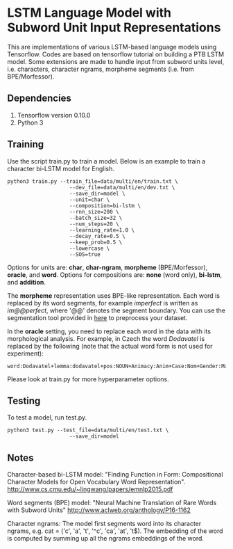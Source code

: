 # LSTM Language Model with Subword Unit Input Representations

This are implementations of various LSTM-based language models using Tensorflow. 
Codes are based on tensorflow tutorial on building a PTB LSTM model. 
Some extensions are made to handle input from subword units level, i.e. characters, character ngrams, morpheme segments 
(i.e. from BPE/Morfessor).

## Dependencies
1. Tensorflow version 0.10.0
2. Python 3

## Training
Use the script train.py to train a model. Below is an example to train a character bi-LSTM model for English.
```
python3 train.py --train_file=data/multi/en/train.txt \
					--dev_file=data/multi/en/dev.txt \
					--save_dir=model \
					--unit=char \
					--composition=bi-lstm \
					--rnn_size=200 \
					--batch_size=32 \
					--num_steps=20 \
					--learning_rate=1.0 \
					--decay_rate=0.5 \
					--keep_prob=0.5 \
					--lowercase \
					--SOS=true
```
Options for units are: **char**, **char-ngram**, **morpheme** (BPE/Morfessor), **oracle**, and **word**.
Options for compositions are: **none** (word only), **bi-lstm**, and **addition**.

The **morpheme** representation uses BPE-like representation. Each word is replaced by its word segments, for example *imperfect* is written as *im@@perfect*, where '@@' denotes the segment boundary. You can use the segmentation tool provided in [here](http://www.aclweb.org/anthology/P16-1162) to preprocess your dataset.

In the **oracle** setting, you need to replace each word in the data with its morphological analysis. For example, in Czech the word *Dodavatel* is replaced by the following (note that the actual word form is not used for experiment):
```
word:Dodavatel+lemma:dodavatel+pos:NOUN+Animacy:Anim+Case:Nom+Gender:Masc+Negative:Pos+Number:Sing
```
Please look at train.py for more hyperparameter options.

## Testing
To test a model, run test.py.
```
python3 test.py --test_file=data/multi/en/test.txt \
					--save_dir=model
```

## Notes
Character-based bi-LSTM model:
"Finding Function in Form: Compositional Character Models for Open Vocabulary Word Representation".
http://www.cs.cmu.edu/~lingwang/papers/emnlp2015.pdf

Word segments (BPE) model:
"Neural Machine Translation of Rare Words with Subword Units" 
http://www.aclweb.org/anthology/P16-1162

Character ngrams:
The model first segments word into its character ngrams, e.g. cat = ('c', 'a', 't', '^c', 'ca', 'at', 't$). The embedding of the word is computed by summing up all the ngrams embeddings of the word.



